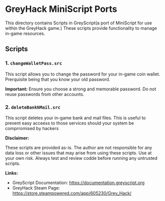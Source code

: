 # GreyHack MiniScript Ports

This directory contains Scripts in GreyScript(a port of MiniScript for use within the GreyHack game.) These scripts provide functionality to manage in-game resources.

## Scripts

### 1. `changeWalletPass.src`

This script allows you to change the password for your in-game coin wallet. Prerquisite being that you know your old password.

**Important:**  Ensure you choose a strong and memorable password.  Do not reuse passwords from other accounts.

### 2. ``deleteBankNMail.src``

This script deletes your in-game bank and mail files. This is useful to prevent easy acceess to those services should your system be comprromised by hackers


**Disclaimer:**

These scripts are provided as-is.  The author are not responsible for any data loss or other issues that may arise from using these scripts.  Use at your own risk.  Always test and review codde before running any untrusted scripts.

**Links:**

* GreyScript Documentation: https://documentation.greyscript.org
* GreyHack Steam Page: https://store.steampowered.com/app/605230/Grey_Hack/
